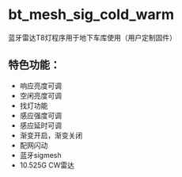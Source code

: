 # bt_mesh_sig_cold_warm
蓝牙雷达T8灯程序用于地下车库使用（用户定制固件）

## 特色功能：

-  响应亮度可调
-  空闲亮度可调
-  找灯功能
-  感应强度可调
-  感应延时可调
-  渐变开启，渐变关闭
-  配网闪动
-  蓝牙sigmesh
-  10.525G CW雷达


